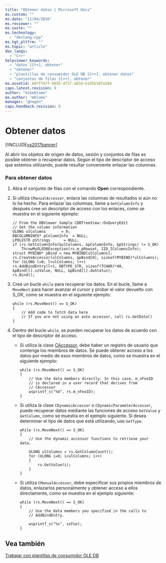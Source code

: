 ```yaml
---
title: "Obtener datos | Microsoft Docs"
ms.custom: ""
ms.date: "11/04/2016"
ms.reviewer: ""
ms.suite: ""
ms.technology: 
  - "devlang-cpp"
ms.tgt_pltfrm: ""
ms.topic: "article"
dev_langs: 
  - "C++"
helpviewer_keywords: 
  - "datos [C++], obtener"
  - "obtener"
  - "plantillas de consumidor OLE DB [C++], obtener datos"
  - "conjuntos de filas [C++], obtener"
ms.assetid: b07f747f-9855-4f27-a03d-b1d5b10fa284
caps.latest.revision: 8
author: "mikeblome"
ms.author: "mblome"
manager: "ghogen"
caps.handback.revision: 8
---
```

# Obtener datos
[!INCLUDE[vs2017banner](../../assembler/inline/includes/vs2017banner.md)]

Al abrir los objetos de origen de datos, sesión y conjuntos de filas es posible obtener o recuperar datos.  Según el tipo de descriptor de acceso que estemos utilizando, puede resultar conveniente enlazar las columnas.  
  
### Para obtener datos  
  
1.  Abra el conjunto de filas con el comando **Open** correspondiente.  
  
2.  Si utiliza `CManualAccessor`, enlace las columnas de resultados si aún no lo ha hecho.  Para enlazar las columnas, llame a `GetColumnInfo` y después cree un descriptor de acceso con los enlaces, como se muestra en el siguiente ejemplo:  
  
    ```  
    // From the DBViewer Sample CDBTreeView::OnQueryEdit  
    // Get the column information  
    ULONG ulColumns       = 0;  
    DBCOLUMNINFO* pColumnInfo  = NULL;  
    LPOLESTR pStrings      = NULL;  
    if (rs.GetColumnInfo(&ulColumns, &pColumnInfo, &pStrings) != S_OK)  
        ThrowMyOLEDBException(rs.m_pRowset, IID_IColumnsInfo);  
    struct MYBIND* pBind = new MYBIND[ulColumns];  
    rs.CreateAccessor(ulColumns, &pBind[0], sizeof(MYBIND)*ulColumns);  
    for (ULONG l=0; l<ulColumns; l++)  
    rs.AddBindEntry(l+1, DBTYPE_STR, sizeof(TCHAR)*40, &pBind[l].szValue, NULL, &pBind[l].dwStatus);  
    rs.Bind();  
    ```  
  
3.  Cree un bucle `while` para recuperar los datos.  En el bucle, llame a `MoveNext` para hacer avanzar el cursor y probar el valor devuelto con S\_OK, como se muestra en el siguiente ejemplo:  
  
    ```  
    while (rs.MoveNext() == S_OK)  
    {  
        // Add code to fetch data here  
        // If you are not using an auto accessor, call rs.GetData()  
    }  
    ```  
  
4.  Dentro del bucle `while`, se pueden recuperar los datos de acuerdo con el tipo de descriptor de acceso.  
  
    -   Si utiliza la clase [CAccessor](../../data/oledb/caccessor-class.md), debe haber un registro de usuario que contenga los miembros de datos.  Se puede obtener acceso a los datos por medio de esos miembros de datos, como se muestra en el siguiente ejemplo:  
  
        ```  
        while (rs.MoveNext() == S_OK)  
        {  
            // Use the data members directly. In this case, m_nFooID  
            // is declared in a user record that derives from  
            // CAccessor  
            wsprintf_s("%d", rs.m_nFooID);   
        }  
        ```  
  
    -   Si utiliza la clase `CDynamicAccessor` o `CDynamicParameterAccessor`, puede recuperar datos mediante las funciones de acceso `GetValue` y `GetColumn`, como se muestra en el ejemplo siguiente.  Si desea determinar el tipo de datos que está utilizando, use `GetType`.  
  
        ```  
        while (rs.MoveNext() == S_OK)  
        {  
            // Use the dynamic accessor functions to retrieve your data.  
  
            ULONG ulColumns = rs.GetColumnCount();  
            for (ULONG i=0; i<ulColumns; i++)  
            {  
                rs.GetValue(i);  
            }  
        }  
        ```  
  
    -   Si utiliza `CManualAccessor`, debe especificar sus propios miembros de datos, enlazarlos personalmente y obtener acceso a ellos directamente, como se muestra en el ejemplo siguiente:  
  
        ```  
        while (rs.MoveNext() == S_OK)  
        {  
            // Use the data members you specified in the calls to  
            // AddBindEntry.  
  
            wsprintf_s("%s", szFoo);  
        }  
        ```  
  
## Vea también  
 [Trabajar con plantillas de consumidor OLE DB](../../data/oledb/working-with-ole-db-consumer-templates.md)